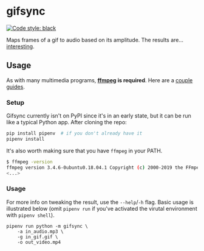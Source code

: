 # gifsync
[![Code style: black](https://img.shields.io/badge/code%20style-black-000000.svg)](https://github.com/ambv/black)

Maps frames of a gif to audio based on its amplitude. The results are... [interesting](https://twitter.com/branchpanic/status/1165702070269296641).

## Usage

As with many multimedia programs, **[ffmpeg](https://ffmpeg.org/) is required**. Here are a
[couple](https://github.com/adaptlearning/adapt_authoring/wiki/Installing-FFmpeg)
[guides](https://video.stackexchange.com/questions/20495/how-do-i-set-up-and-use-ffmpeg-in-windows).

### Setup

Gifsync currently isn't on PyPI since it's in an early state, but it can be run like a typical Python app. After
cloning the repo:

```sh
pip install pipenv  # if you don't already have it
pipenv install
```

It's also worth making sure that you have `ffmpeg` in your PATH.

```sh
$ ffmpeg -version
ffmpeg version 3.4.6-0ubuntu0.18.04.1 Copyright (c) 2000-2019 the FFmpeg developers
<...>
```

### Usage

For more info on tweaking the result, use the `--help`/`-h` flag. Basic usage is illustrated below (omit
`pipenv run` if you've activated the virutal environment with `pipenv shell`).

```
pipenv run python -m gifsync \
    -a in_audio.mp3 \
    -g in_gif.gif \
    -o out_video.mp4
```
